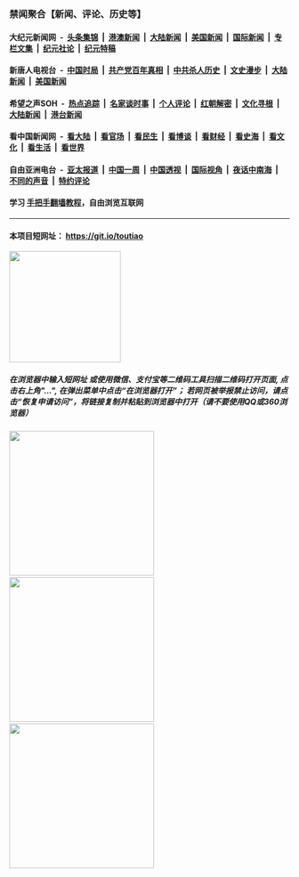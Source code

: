 ### 禁闻聚合【新闻、评论、历史等】

#### 大纪元新闻网 &nbsp;-&nbsp; [头条集锦](indexes/E头条集锦.md?t=02050633) &nbsp;|&nbsp; [港澳新闻](indexes/E港澳新闻.md?t=02050633)  &nbsp;|&nbsp; [大陆新闻](indexes/E大陆新闻.md?t=02050633) &nbsp;|&nbsp; [美国新闻](indexes/E美国新闻.md?t=02050633) &nbsp;|&nbsp; [国际新闻](indexes/E国际新闻.md?t=02050633) &nbsp;|&nbsp; [专栏文集](indexes/E专栏文集.md?t=02050633) &nbsp;|&nbsp; [纪元社论](indexes/E纪元社论.md?t=02050633) &nbsp;|&nbsp; [纪元特稿](indexes/E纪元特稿.md?t=02050633) 

#### 新唐人电视台 &nbsp;-&nbsp; [中国时局](indexes/N中国时局.md?t=02050633) &nbsp;|&nbsp; [共产党百年真相](indexes/N共产党百年真相.md?t=02050633) &nbsp;|&nbsp; [中共杀人历史](indexes/N中共杀人历史.md?t=02050633) &nbsp;|&nbsp; [文史漫步](indexes/N文史漫步.md?t=02050633) &nbsp;|&nbsp; [大陆新闻](indexes/N大陆新闻.md?t=02050633) &nbsp;|&nbsp; [美国新闻](indexes/N美国新闻.md?t=02050633)

#### 希望之声SOH &nbsp;-&nbsp; [热点追踪](indexes/H热点追踪.md?t=02050633) &nbsp;|&nbsp; [名家谈时事](indexes/H名家谈时事.md?t=02050633) &nbsp;|&nbsp; [个人评论](indexes/H个人评论.md?t=02050633)  &nbsp;|&nbsp; [红朝解密](indexes/H红朝解密.md?t=02050633) &nbsp;|&nbsp; [文化寻根](indexes/H文化寻根.md?t=02050633) &nbsp;|&nbsp; [大陆新闻](indexes/H大陆新闻.md?t=02050633) &nbsp;|&nbsp; [港台新闻](indexes/H港台新闻.md?t=02050633)

#### 看中国新闻网 &nbsp;-&nbsp; [看大陆](indexes/S看大陆.md?t=02050633) &nbsp;|&nbsp; [看官场](indexes/S看官场.md?t=02050633) &nbsp;|&nbsp; [看民生](indexes/S看民生.md?t=02050633)  &nbsp;|&nbsp; [看博谈](indexes/S看博谈.md?t=02050633) &nbsp;|&nbsp; [看财经](indexes/S看财经.md?t=02050633) &nbsp;|&nbsp; [看史海](indexes/S看史海.md?t=02050633) &nbsp;|&nbsp; [看文化](indexes/S看文化.md?t=02050633) &nbsp;|&nbsp; [看生活](indexes/S看生活.md?t=02050633) &nbsp;|&nbsp; [看世界](indexes/S看世界.md?t=02050633)

#### 自由亚洲电台 &nbsp;-&nbsp; [亚太报道](indexes/R亚太报道.md?t=02050633) &nbsp;|&nbsp; [中国一周](indexes/R中国一周.md?t=02050633) &nbsp;|&nbsp; [中国透视](indexes/R中国透视.md?t=02050633)  &nbsp;|&nbsp; [国际视角](indexes/R国际视角.md?t=02050633) &nbsp;|&nbsp; [夜话中南海](indexes/R夜话中南海.md?t=02050633) &nbsp;|&nbsp; [不同的声音](indexes/R不同的声音.md?t=02050633) &nbsp;|&nbsp; [特约评论](indexes/R特约评论.md?t=02050633)

#### 学习 [手把手翻墙教程](https://github.com/gfw-breaker/guides/wiki)，自由浏览互联网

----

#### 本项目短网址： https://git.io/toutiao
<img src="https://raw.githubusercontent.com/gfw-breaker/banned-news/master/scripts/img/qr.png" width="200px"/>  

##### 在浏览器中输入短网址 或使用微信、支付宝等二维码工具扫描二维码打开页面, 点击右上角"...", 在弹出菜单中点击“在浏览器打开”； 若网页被举报禁止访问，请点击“恢复申请访问”，将链接复制并粘贴到浏览器中打开（请不要使用QQ或360浏览器）

<img src="https://raw.githubusercontent.com/gfw-breaker/banned-news/master/scripts/img/1.png" width="260px"/> &nbsp; <img src="https://raw.githubusercontent.com/gfw-breaker/banned-news/master/scripts/img/2.png" width="260px"/> &nbsp; <img src="https://raw.githubusercontent.com/gfw-breaker/banned-news/master/scripts/img/3.png" width="260px"/>
